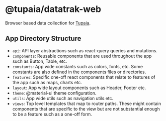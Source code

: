 # @tupaia/datatrak-web

Browser based data collection for [Tupaia](https://tupaia.org/).

## App Directory Structure

- `api`: API layer abstractions such as react-query queries and mutations.
- `components`: Reusable components that are used throughout the app such as Button, Table, etc.
- `constants`: App wide constants such as colors, fonts, etc. Some constants are also defined in the components files or directories.
- `features`: Specific one-off react components that relate to features of the app such as maps, charts etc.
- `layout`: App wide layout components such as Header, Footer etc.
- `theme`: @material-ui theme configuration.
- `utils`: App wide utils such as navigation utils etc.
- `views`: Top level templates that map to router paths. These might contain components that are specific to the view but are not substantial enough to be a feature such as a one-off form.
